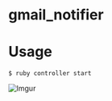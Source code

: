 gmail_notifier
==============


Usage
======
    $ ruby controller start


![Imgur](http://i.imgur.com/Bgf1L.png?1)